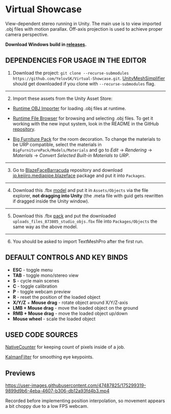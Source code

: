 # Virtual Showcase

View-dependent stereo running in Unity. The main use is to view imported .obj files with motion parallax. Off-axis projection is used to achieve proper camera perspective.

**Download Windows build in [releases](https://github.com/YelovSK/Virtual-Showcase/releases).**

## DEPENDENCIES FOR USAGE IN THE EDITOR

1. Download the project: `git clone --recurse-submodules https://github.com/YelovSK/Virtual-Showcase.git`. [UnityMeshSimplifier](https://github.com/Whinarn/UnityMeshSimplifier) should get downloaded if you clone with `--recurse-submodules` flag.

---

2. Import these assets from the Unity Asset Store:

-   [Runtime OBJ Importer](https://assetstore.unity.com/packages/tools/modeling/runtime-obj-importer-49547) for loading .obj files at runtime.

-   [Runtime File Browser](https://assetstore.unity.com/packages/tools/gui/runtime-file-browser-113006) for browsing and selecting .obj files. To get it working with the new input system, look in the README in the GitHub [repository](https://github.com/yasirkula/UnitySimpleFileBrowser).

-   [Big Furniture Pack](https://assetstore.unity.com/packages/3d/props/furniture/big-furniture-pack-7717) for the room decoration. To change the materials to be URP compatible, select the materials in `BigFurniturePack/Models/Materials` and go to _Edit_ → _Rendering_ → _Materials_ → _Convert Selected Built-in Materials to URP_.

---

3. Go to [BlazeFaceBarracuda](https://github.com/keijiro/BlazeFaceBarracuda) repository and download [jp.keijiro.mediapipe.blazeface](https://github.com/keijiro/BlazeFaceBarracuda/tree/main/Packages/jp.keijiro.mediapipe.blazeface) package and put it into `Packages`.

---

4. Download this .fbx [model](https://free3d.com/3d-model/pc-monitor-69557.html) and put it in `Assets/Objects` via the file explorer, **not dragging into Unity** (the .meta file with guid gets rewritten if dragged inside the Unity window).

---

5. Download this .fbx [pack](https://www.cgtrader.com/free-3d-models/electronics/video/photography-studio-objects) and put the downloaded `uploads_files_873805_studio_objs.fbx` file into `Packages/Objects` the same way as the above model.

---

6. You should be asked to import TextMeshPro after the first run.

## DEFAULT CONTROLS AND KEY BINDS

-   **ESC** - toggle menu
-   **TAB** - toggle mono/stereo view
-   **S** - cycle main scenes
-   **C** - toggle calibration
-   **P** - toggle webcam preview
-   **R** - reset the position of the loaded object
-   **X/Y/Z** + **Mouse drag** - rotate object around X/Y/Z-axis
-   **LMB + Mouse drag** - move the loaded object on the ground
-   **RMB + Mouse drag** - move the loaded object up/down
-   **Mouse wheel** - scale the loaded object

## USED CODE SOURCES

[NativeCounter](https://coffeebraingames.wordpress.com/2021/10/24/some-dots-utilities-nativecounter-and-nativesum/) for keeping count of pixels inside of a job.

[KalmanFilter](https://gist.github.com/davidfoster/48acce6c13e5f7f247dc5d5909dce349) for smoothing eye keypoints.

## Previews

https://user-images.githubusercontent.com/47487825/175299319-9899d9b6-4eba-4607-b306-db12a93fd4b3.mp4

Recorded before implementing position interpolation, so movement appears a bit choppy due to a low FPS webcam.
